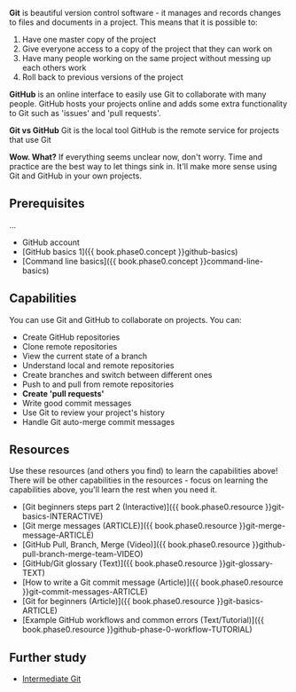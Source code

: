 **Git** is beautiful version control software - it manages and records changes to files and documents in a project. This means that it is possible to:

  1. Have one master copy of the project
  2. Give everyone access to a copy of the project that they can work on
  3. Have many people working on the same project without messing up each others work
  4. Roll back to previous versions of the project

**GitHub** is an online interface to easily use Git to collaborate with many people. GitHub hosts your projects online and adds some extra functionality to Git such as 'issues' and 'pull requests'.

**Git vs GitHub**
Git is the local tool
GitHub is the remote service for projects that use Git

**Wow. What?**
If everything seems unclear now, don't worry. Time and practice are the best way to let things sink in. It'll make more sense using Git and GitHub in your own projects.


## Prerequisites

...
- GitHub account
- [GitHub basics 1]({{ book.phase0.concept }}github-basics)
- [Command line basics]({{ book.phase0.concept }}command-line-basics)


## Capabilities

You can use Git and GitHub to collaborate on projects. You can:

  - Create GitHub repositories
  - Clone remote repositories
  - View the current state of a branch
  - Understand local and remote repositories
  - Create branches and switch between different ones
  - Push to and pull from remote repositories
  - **Create 'pull requests'**
  - Write good commit messages
  - Use Git to review your project's history
  - Handle Git auto-merge commit messages


## Resources

Use these resources (and others you find) to learn the capabilities above! There will be other capabilities in the resources - focus on learning the capabilities above, you'll learn the rest when you need it.

- [Git beginners steps part 2 (Interactive)]({{ book.phase0.resource }}git-basics-INTERACTIVE)
- [Git merge messages (ARTICLE)]({{ book.phase0.resource }}git-merge-message-ARTICLE)
- [GitHub Pull, Branch, Merge (Video)]({{ book.phase0.resource }}github-pull-branch-merge-team-VIDEO)
- [GitHub/Git glossary (Text)]({{ book.phase0.resource }}git-glossary-TEXT)
- [How to write a Git commit message (Article)]({{ book.phase0.resource }}git-commit-messages-ARTICLE)
- [Git for beginners (Article)]({{ book.phase0.resource }}git-basics-ARTICLE)
- [Example GitHub workflows and common errors (Text/Tutorial)]({{ book.phase0.resource }}github-phase-0-workflow-TUTORIAL)


## Further study

- [Intermediate Git](https://www.atlassian.com/git/tutorials/comparing-workflows)

